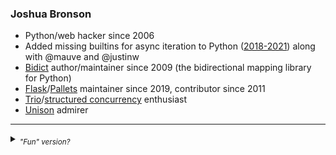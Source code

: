 <!--
**jab/jab** is a ✨ _special_ ✨ repository because its `README.md` (this file) appears on your GitHub profile.

Here are some ideas to get you started:

- 🔭 I’m currently working on ...
- 🌱 I’m currently learning ...
- 👯 I’m looking to collaborate on ...
- 🤔 I’m looking for help with ...
- 💬 Ask me about ...
- 📫 How to reach me: ...
- 😄 Pronouns: ...
- ⚡ Fun fact: ...
-->

### Joshua Bronson

* Python/web hacker since 2006
* Added missing builtins for async iteration to Python ([2018-2021](https://github.com/python/cpython/pull/23847)) along with @mauve and @justinw
* [Bidict](https://github.com/jab/bidict) author/maintainer since 2009 (the bidirectional mapping library for Python)
* [Flask](https://github.com/pallets/flask)/[Pallets](https://github.com/pallets) maintainer since 2019, contributor since 2011
* [Trio](https://github.com/python-trio/trio)/[structured concurrency](https://en.wikipedia.org/wiki/Structured_concurrency) enthusiast
* [Unison](https://github.com/unisonweb/unison) admirer

------

<details><summary><sub><i>"Fun" version?</i></sub></summary>
<sub><i>Joshua Bronson (b. 1984) never graduated from the College of Clown Computing. At heart a dissident hacker/student radical, he soon transferred to Brown University, where he learned to problematize binaries in the global cultural metanarrative. Before long, he created subversive political advocacy web site spamunclesam.org, and was thrown forthwith in the stocks. After escaping, he moved to New York to join an anticonsumerist gospel choir, write free software for various tech-for-good causes, and work on his own harebrained ideas. The latest of these, <a href="https://linktag.co">linktag.co</a>, attempts to democratize the so-called "physical web", in a short-links-for-lost-and-found disguise.</i></sub>
</details>
